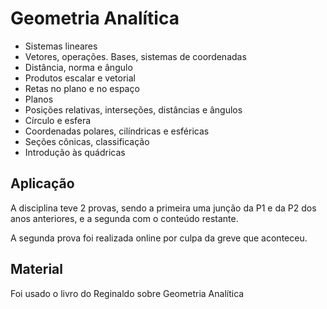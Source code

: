 # Geometria Analítica

* Sistemas lineares
* Vetores, operações. Bases, sistemas de coordenadas
* Distância, norma e ângulo
* Produtos escalar e vetorial
* Retas no plano e no espaço
* Planos
* Posições relativas, interseções, distâncias e ângulos
* Círculo e esfera
* Coordenadas polares, cilíndricas e esféricas
* Seções cônicas, classificação
* Introdução às quádricas

## Aplicação

A disciplina teve 2 provas, 
sendo a primeira uma junção da P1 e da P2 dos anos anteriores, 
e a segunda com o conteúdo restante.

A segunda prova foi realizada online por culpa da greve que aconteceu.

## Material

Foi usado o livro do Reginaldo sobre Geometria Analítica